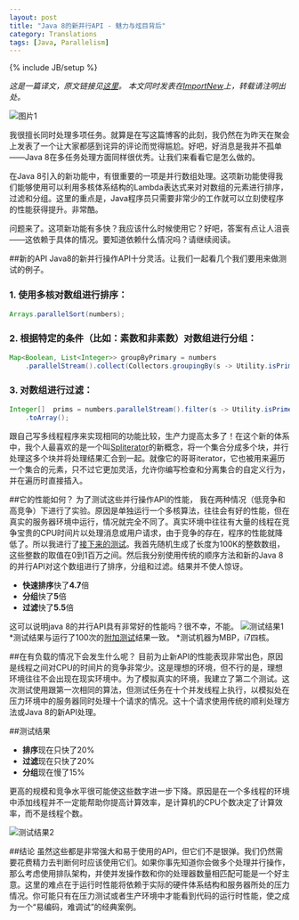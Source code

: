 ```yaml
---
layout: post
title: "Java 8的新并行API - 魅力与炫目背后"
category: Translations
tags: [Java, Parallelism]
---
```

{% include JB/setup %}

*这是一篇译文，原文链接见[这里][7]。*
*本文同时发表在[ImportNew][8]上，转载请注明出处。*

![图片1][1]

我很擅长同时处理多项任务。就算是在写这篇博客的此刻，我仍然在为昨天在聚会上发表了一个让大家都感到诧异的评论而觉得尴尬。好吧，好消息是我并不孤单——Java 8在多任务处理方面同样很优秀。让我们来看看它是怎么做的。

在Java 8引入的新功能中，有很重要的一项是并行数组处理。这项新功能使得我们能够使用可以利用多核体系结构的Lambda表达式来对对数组的元素进行排序，过滤和分组。这里的重点是，Java程序员只需要非常少的工作就可以立刻使程序的性能获得提升。非常酷。

问题来了。这项新功能有多快？我应该什么时候使用它？好吧，答案有点让人沮丧——这依赖于具体的情况。要知道依赖什么情况吗？请继续阅读。

##新的API
Java8的新并行操作API十分灵活。让我们一起看几个我们要用来做测试的例子。
### 1. 使用多核对数组进行**排序**：    
```java
Arrays.parallelSort(numbers);
```
### 2. 根据特定的条件（比如：素数和非素数）对数组进行**分组**：
```java
Map<Boolean, List<Integer>> groupByPrimary = numbers
    .parallelStream().collect(Collectors.groupingBy(s -> Utility.isPrime(s)));
```
### 3. 对数组进行**过滤**：
```java
Integer[]  prims = numbers.parallelStream().filter(s -> Utility.isPrime(s))
    .toArray();
```
跟自己写多线程程序来实现相同的功能比较，生产力提高太多了！在这个新的体系中，我个人最喜欢的是一个叫[Spliterator][2]的新概念，将一个集合分成多个块，并行处理这多个块并将处理结果汇合到一起。就像它的哥哥iterator，它也被用来遍历一个集合的元素，只不过它更加灵活，允许你编写检查和分离集合的自定义行为，并在遍历时直接插入。

##它的性能如何？
为了测试这些并行操作API的性能， 我在两种情况（低竞争和高竞争）下进行了实验。原因是单独运行一个多核算法，往往会有好的性能，但在真实的服务器环境中运行，情况就完全不同了。真实环境中往往有大量的线程在竞争宝贵的CPU时间片以处理消息或用户请求，由于竞争的存在，程序的性能就降低了。所以我进行了[接下来的测试][3]。我首先随机生成了长度为100K的整数数组，这些整数的取值在0到1百万之间。然后我分别使用传统的顺序方法和新的Java 8的并行API对这个数组进行了排序，分组和过滤。结果并不使人惊讶。

- **快速排序**快了**4.7**倍
- **分组**快了**5**倍
- **过滤**快了**5.5**倍

这可以说明java 8的并行API具有非常好的性能吗？很不幸，不能。
![测试结果1][4]
*测试结果与运行了100次的[附加测试][5]结果一致。
*测试机器为MBP，i7四核。

##在有负载的情况下会发生什么呢？
目前为止新API的性能表现非常出色，原因是线程之间对CPU的时间片的竞争非常少。这是理想的环境，但不行的是，理想环境往往不会出现在现实环境中。为了模拟真实的环境，我建立了第二个测试。这次测试使用跟第一次相同的算法，但测试任务在十个并发线程上执行，以模拟处在压力环境中的服务器同时处理十个请求的情况。这十个请求使用传统的顺利处理方法或Java 8的新API处理。

##测试结果
- **排序**现在只快了20%
- **过滤**现在只快了20%
- **分组**现在慢了15%

更高的规模和竞争水平很可能使这些数字进一步下降。原因是在一个多线程的环境中添加线程并不一定能帮助你提高计算效率，是计算机的CPU个数决定了计算效率，而不是线程个数。

![测试结果2][6]

##结论
虽然这些都是非常强大和易于使用的API，但它们不是银弹。我们仍然需要花费精力去判断何时应该使用它们。如果你事先知道你会做多个处理并行操作，那么考虑使用排队架构，并使并发操作数和你的处理器数量相匹配可能是一个好主意。这里的难点在于运行时性能将依赖于实际的硬件体系结构和服务器所处的压力情况。你可能只有在压力测试或者生产环境中才能看到代码的运行时性能，使之成为一个“易编码，难调试”的经典案例。

  [1]: http://www.takipiblog.com/wp-content/uploads/2014/04/Blog_socks03.png
  [2]: http://docs.oracle.com/javase/8/docs/api/java/util/Spliterator.html
  [3]: https://github.com/takipi/java-8-parallelism-benchmarks
  [4]: http://www.takipiblog.com/wp-content/uploads/2014/04/table2.png
  [5]: https://docs.google.com/file/d/0B8Q1A5m63do8OU1GNjVmM19FVU0/edit
  [6]: http://www.takipiblog.com/wp-content/uploads/2014/04/unnamed.png
  [7]: http://www.takipiblog.com/2014/04/03/new-parallelism-apis-in-java-8-behind-the-glitz-and-glamour
  [8]: http://www.importnew.com/11113.html
